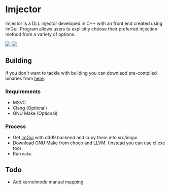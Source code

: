 # Imjector
Imjector is a DLL injector developed in C++ with an front end created using ImGui. Program allows users to explicitly choose their preferred injection method from a variety of options.

![](https://github.com/epsilonr/imjector/blob/main/img/ss1.png)
![](https://github.com/epsilonr/imjector/blob/main/img/ss0.png)

## Building
If you don't want to tackle with building you can downlaod pre-compiled binaries from [here](https://github.com/rft0/imjector/releases).

### Requirements
* MSVC
* Clang (Optional)
* GNU Make (Optional)

### Process
* Get [ImGui](https://github.com/ocornut/imgui/tree/docking) with d3d9 backend and copy them into src/imgui.
* Download GNU Make from choco and LLVM. (Instead you can use cl.exe too)
* Run `make`.

## Todo
* Add kernelmode manual mapping
